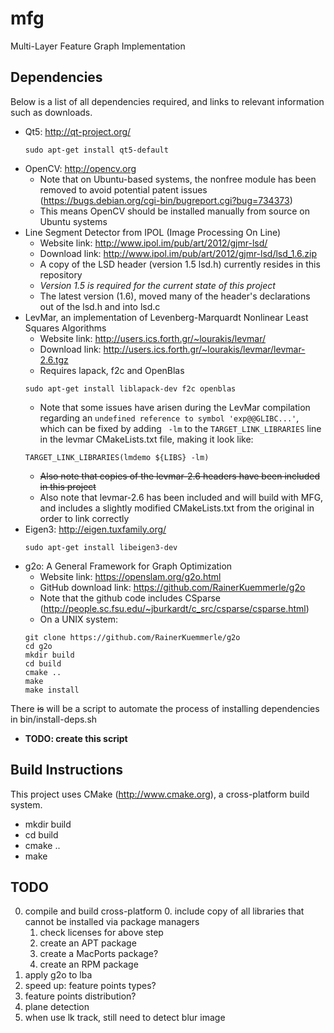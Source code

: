 mfg
===
Multi-Layer Feature Graph Implementation


Dependencies
------------
Below is a list of all dependencies required, and links to relevant information such as downloads.
* Qt5: http://qt-project.org/
   ```
   sudo apt-get install qt5-default
   ```
* OpenCV: http://opencv.org
   * Note that on Ubuntu-based systems, the nonfree module has been removed to avoid potential patent issues (https://bugs.debian.org/cgi-bin/bugreport.cgi?bug=734373)
   * This means OpenCV should be installed manually from source on Ubuntu systems
* Line Segment Detector from IPOL (Image Processing On Line)
   * Website link: http://www.ipol.im/pub/art/2012/gjmr-lsd/
   * Download link: http://www.ipol.im/pub/art/2012/gjmr-lsd/lsd_1.6.zip
   * A copy of the LSD header (version 1.5 lsd.h) currently resides in this repository
   * *Version 1.5 is required for the current state of this project*
   * The latest version (1.6), moved many of the header's declarations out of the lsd.h and into lsd.c
* LevMar, an implementation of Levenberg-Marquardt Nonlinear Least Squares Algorithms
   * Website link: http://users.ics.forth.gr/~lourakis/levmar/
   * Download link: http://users.ics.forth.gr/~lourakis/levmar/levmar-2.6.tgz
   * Requires lapack, f2c and OpenBlas
   ```
   sudo apt-get install liblapack-dev f2c openblas
   ```
   * Note that some issues have arisen during the LevMar compilation regarding an `undefined reference to symbol 'exp@@GLIBC...'`, which can be fixed by adding ` -lm` to the `TARGET_LINK_LIBRARIES` line in the levmar CMakeLists.txt file, making it look like:
   ```
   TARGET_LINK_LIBRARIES(lmdemo ${LIBS} -lm)
   ```
   * ~~Also note that copies of the levmar-2.6 headers have been included in this project~~
   * Also note that levmar-2.6 has been included and will build with MFG, and includes a slightly modified CMakeLists.txt from the original in order to link correctly
* Eigen3: http://eigen.tuxfamily.org/
   ```
   sudo apt-get install libeigen3-dev
   ```
* g2o: A General Framework for Graph Optimization
   * Website link: https://openslam.org/g2o.html
   * GitHub download link: https://github.com/RainerKuemmerle/g2o
   * Note that the github code includes CSparse (http://people.sc.fsu.edu/~jburkardt/c_src/csparse/csparse.html)
   * On a UNIX system:
   ```
   git clone https://github.com/RainerKuemmerle/g2o
   cd g2o
   mkdir build
   cd build
   cmake ..
   make
   make install
   ```

There ~~is~~ will be a script to automate the process of installing dependencies in bin/install-deps.sh
* **TODO: create this script**


Build Instructions
------------------
This project uses CMake (http://www.cmake.org), a cross-platform build system.
* mkdir build
* cd build
* cmake ..
* make


TODO
----
0. compile and build cross-platform
   0. include copy of all libraries that cannot be installed via package managers
   1. check licenses for above step
   2. create an APT package
   3. create a MacPorts package?
   4. create an RPM package
1. apply g2o to lba
2. speed up: feature points types?
3. feature points distribution?
4. plane detection
5. when use lk track, still need to detect blur image

